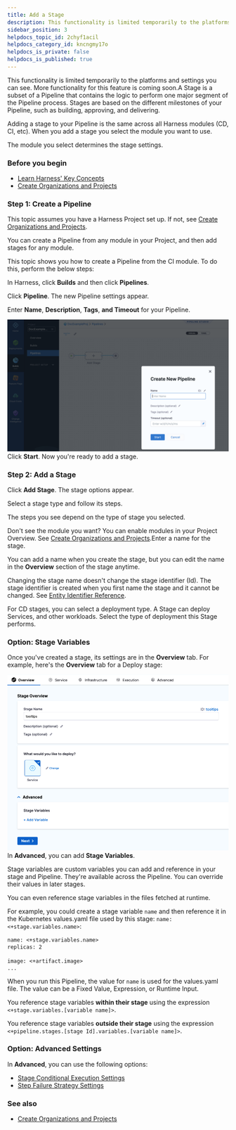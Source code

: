 ```yaml
---
title: Add a Stage
description: This functionality is limited temporarily to the platforms and settings you can see. More functionality for this feature is coming soon. A Stage is a subset of a Pipeline that contains the logic to p…
sidebar_position: 3
helpdocs_topic_id: 2chyf1acil
helpdocs_category_id: kncngmy17o
helpdocs_is_private: false
helpdocs_is_published: true
---
```


This functionality is limited temporarily to the platforms and settings you can see. More functionality for this feature is coming soon.A Stage is a subset of a Pipeline that contains the logic to perform one major segment of the Pipeline process. Stages are based on the different milestones of your Pipeline, such as building, approving, and delivering.

Adding a stage to your Pipeline is the same across all Harness modules (CD, CI, etc). When you add a stage you select the module you want to use.

The module you select determines the stage settings.

### Before you begin

* [Learn Harness' Key Concepts](../../getting-started/learn-harness-key-concepts.md)
* [Create Organizations and Projects](../organizations-and-projects/create-an-organization.md)

### Step 1: Create a Pipeline

This topic assumes you have a Harness Project set up. If not, see [Create Organizations and Projects](../organizations-and-projects/create-an-organization.md).

You can create a Pipeline from any module in your Project, and then add stages for any module.

This topic shows you how to create a Pipeline from the CI module. To do this, perform the below steps:

In Harness, click **Builds** and then click **Pipelines**.

Click **Pipeline**. The new Pipeline settings appear.

Enter **Name**, **Description**, **Tags**, **and Timeout** for your Pipeline.

![](./static/add-a-stage-55.png)
Click **Start**. Now you're ready to add a stage.

### Step 2: Add a Stage

Click **Add Stage**. The stage options appear.

Select a stage type and follow its steps.

The steps you see depend on the type of stage you selected.

Don't see the module you want? You can enable modules in your Project Overview. See [Create Organizations and Projects](../organizations-and-projects/create-an-organization.md).Enter a name for the stage.

You can add a name when you create the stage, but you can edit the name in the **Overview** section of the stage anytime.

Changing the stage name doesn't change the stage identifier (Id). The stage identifier is created when you first name the stage and it cannot be changed. See [Entity Identifier Reference](../20_References/entity-identifier-reference.md).

For CD stages, you can select a deployment type. A Stage can deploy Services, and other workloads. Select the type of deployment this Stage performs.

### Option: Stage Variables

Once you've created a stage, its settings are in the **Overview** tab. For example, here's the **Overview** tab for a Deploy stage:

![](./static/add-a-stage-56.png)
In **Advanced**, you can add **Stage Variables**.

Stage variables are custom variables you can add and reference in your stage and Pipeline. They're available across the Pipeline. You can override their values in later stages.

You can even reference stage variables in the files fetched at runtime.

For example, you could create a stage variable `name` and then reference it in the Kubernetes values.yaml file used by this stage: `name: <+stage.variables.name>`:


```
name: <+stage.variables.name>  
replicas: 2  
  
image: <+artifact.image>  
...
```
When you run this Pipeline, the value for `name` is used for the values.yaml file. The value can be a Fixed Value, Expression, or Runtime Input.

You reference stage variables **within their stage** using the expression `<+stage.variables.[variable name]>`.

You reference stage variables **outside their stage** using the expression `<+pipeline.stages.[stage Id].variables.[variable name]>`.

### Option: Advanced Settings

In **Advanced**, you can use the following options:

* [Stage Conditional Execution Settings](w_pipeline-steps-reference/step-skip-condition-settings.md)
* [Step Failure Strategy Settings](w_pipeline-steps-reference/step-failure-strategy-settings.md)

### See also

* [Create Organizations and Projects](../organizations-and-projects/create-an-organization.md)

